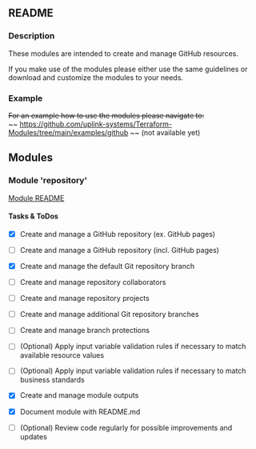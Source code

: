 ## README

### Description

These modules are intended to create and manage GitHub resources.
  
If you make use of the modules please either use the same guidelines or download and customize the modules to your needs.  

### Example

~~For an example how to use the modules please navigate to:~~  
~~ https://github.com/uplink-systems/Terraform-Modules/tree/main/examples/github ~~ (not available yet)  

## Modules

### Module 'repository'

[Module README](repository/README.md)  

#### Tasks & ToDos

- [x] Create and manage a GitHub repository (ex. GitHub pages)
- [ ] Create and manage a GitHub repository (incl. GitHub pages)
- [x] Create and manage the default Git repository branch
- [ ] Create and manage repository collaborators
- [ ] Create and manage repository projects
- [ ] Create and manage additional Git repository branches
- [ ] Create and manage branch protections
- [ ] \(Optional) Apply input variable validation rules if necessary to match available resource values
- [ ] \(Optional) Apply input variable validation rules if necessary to match business standards
- [x] Create and manage module outputs
- [x] Document module with README.md
- [ ] \(Optional) Review code regularly for possible improvements and updates

